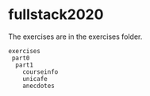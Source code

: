 # fullstack2020
The exercises are in the exercises folder. 

```
exercises
 part0
  part1
    courseinfo
    unicafe
    anecdotes

```
